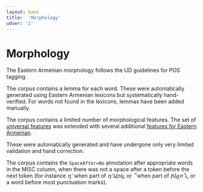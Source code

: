 ```yaml
---
layout: base
title:  'Morphology'
udver: '2'
---
```


# Morphology

The Eastern Armenian morphology follows the UD guidelines for POS tagging.

The corpus contains a lemma for each word. These were automatically generated using Eastern Armenian lexicons but systematically hand-verified. For words not found in the lexicons, lemmas have been added manually.

The corpus contains a limited number of morphological features. The set of [universal features](../../u/feat/index.html) was extended with several additional
[features for Eastern Armenian](../feat/index.html).

These were automatically generated and have undergone only very limited validation and hand correction.

The corpus contains the `SpaceAfter=No` annotation after appropriate words in the MISC column, when there was not a space after a token before the next token (for instance *դ՚* when part of *դ՚Արկ*, or *՞* when part of *ինչո՞ւ*, or a word before most punctuation marks).
